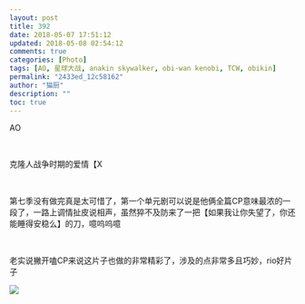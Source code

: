 ```yaml
---
layout: post
title: 392
date: 2018-05-07 17:51:12
updated: 2018-05-08 02:54:12
comments: true
categories: [Photo]
tags: [AO, 星球大战, anakin skywalker, obi-wan kenobi, TCW, obikin]
permalink: "2433ed_12c58162"
author: "猫厨"
description: ""
toc: true
---
```


<p>AO</p> 
<p>&nbsp;<br /></p> 
<p>克隆人战争时期的爱情【X</p> 
<p>&nbsp;<br /></p> 
<p>第七季没有做完真是太可惜了，第一个单元剧可以说是他俩全篇CP意味最浓的一段了，一路上调情扯皮说相声，虽然猝不及防来了一把【如果我让你失望了，你还能睡得安稳么】的刀，噫呜呜噫</p> 
<p>&nbsp;<br /></p> 
<p>老实说撇开嗑CP来说这片子也做的非常精彩了，涉及的点非常多且巧妙，rio好片子</p>

![](/img/img_cVZNdzJtQk9JV2MvNThOT0xTMVJhUXg0amM0bVFpOFE5K1QrUmZJVFhQZFhxcEN0UXliOEt3PT0.jpg)